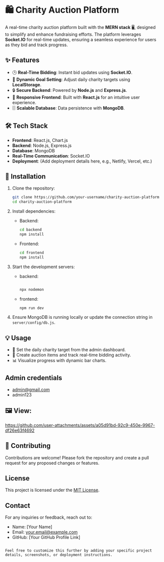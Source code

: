 
# 🛍️ Charity Auction Platform

A real-time charity auction platform built with the **MERN stack** 🖥️, designed to simplify and enhance fundraising efforts. The platform leverages **Socket.IO** for real-time updates, ensuring a seamless experience for users as they bid and track progress.

## ✨ Features

- 🕒 **Real-Time Bidding**: Instant bid updates using **Socket.IO**.
- 🎯 **Dynamic Goal Setting**: Adjust daily charity targets using **LocalStorage**.
- 🔒 **Secure Backend**: Powered by **Node.js** and **Express.js**.
- 📱 **Responsive Frontend**: Built with **React.js** for an intuitive user experience.
- 🗄️ **Scalable Database**: Data persistence with **MongoDB**.

## 🛠️ Tech Stack

- **Frontend**: React.js, Chart.js
- **Backend**: Node.js, Express.js
- **Database**: MongoDB
- **Real-Time Communication**: Socket.IO
- **Deployment**: (Add deployment details here, e.g., Netlify, Vercel, etc.)

## 🚀 Installation

1. Clone the repository:
   ```bash
   git clone https://github.com/your-username/charity-auction-platform.git
   cd charity-auction-platform
   ```

2. Install dependencies:
   - Backend:
     ```bash
     cd backend
     npm install
     ```
   - Frontend:
     ```bash
     cd frontend
     npm install
     ```

3. Start the development servers:
   - backend:
     ```bash
     
     npx nodemon
     ```
   - frontend:
     ```bash
     npm run dev
     ```

4. Ensure MongoDB is running locally or update the connection string in `server/config/db.js`.

## 💡 Usage

- 🎯 Set the daily charity target from the admin dashboard.
- 🛒 Create auction items and track real-time bidding activity.
- 📊 Visualize progress with dynamic bar charts.

## Admin credentials
- admin@gmail.com
- admin123


## 🖼️  View:


https://github.com/user-attachments/assets/a05d91bd-92c9-450e-9967-df26e63f4692

## 🤝 Contributing

Contributions are welcome! Please fork the repository and create a pull request for any proposed changes or features.

## License

This project is licensed under the [MIT License](LICENSE).

## Contact

For any inquiries or feedback, reach out to:
- Name: [Your Name]
- Email: your.email@example.com
- GitHub: [Your GitHub Profile Link]
```

Feel free to customize this further by adding your specific project details, screenshots, or deployment instructions.
